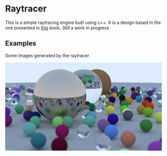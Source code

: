 # Raytracer

This is a simple raytracing engine built using c++.
It is a design based in the one presented in [this](https://raytracing.github.io/books/RayTracingInOneWeekend.html) book.
Still a work in progress

## Examples

Some images generated by the raytracer

![error displaying image](src/images/final.png "spheres")

